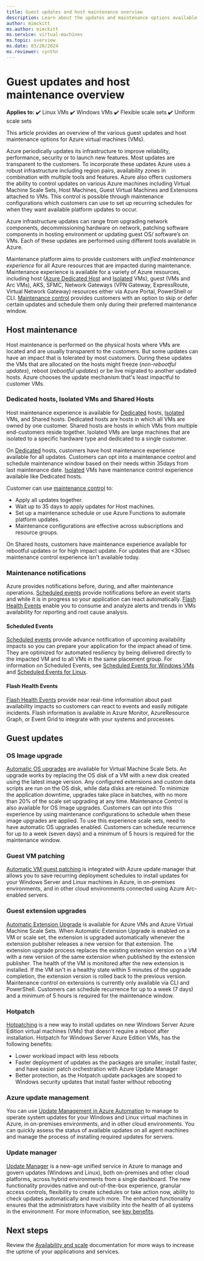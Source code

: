 ```yaml
---
title: Guest updates and host maintenance overview
description: Learn about the updates and maintenance options available with virtual machines in Azure
author: mimckitt
ms.author: mimckitt
ms.service: virtual-machines
ms.topic: overview
ms.date: 03/20/2024
ms.reviewer: cynthn
---
```


# Guest updates and host maintenance overview

**Applies to:** :heavy_check_mark: Linux VMs :heavy_check_mark: Windows VMs :heavy_check_mark: Flexible scale sets :heavy_check_mark: Uniform scale sets

This article provides an overview of the various guest updates and host maintenance options for Azure virtual machines (VMs).

Azure periodically updates its infrastructure to improve reliability, performance, security or to launch new features. Most updates are transparent to the customers. To incorporate these updates Azure uses a robust infrastructure including region pairs, availability zones in combination with multiple tools and features. Azure also offers customers the ability to control updates on various Azure machines including Virtual Machine Scale Sets, Host Machines, Guest Virtual Machines and Extensions attached to VMs. This control is possible through maintenance configurations which customers can use to set up recurring schedules for when they want available platform updates to occur.

Azure infrastructure updates can range from upgrading network components, decommissioning hardware on network, patching software components in hosting environment or updating guest OS/ software’s on VMs. Each of these updates are performed using different tools available in Azure.

Maintenance platform aims to provide customers with *unified maintenance experience* for all Azure resources that are impacted during maintenance. Maintenance experience is available for a variety of Azure resources, including host ([Azure Dedicated Host](dedicated-hosts.md) and [Isolated](isolation.md) VMs), guest (VMs and Arc VMs), AKS, SFMC, Network Gateways (VPN Gateway, ExpressRoute, Virtual Network Gateway) resources either via Azure Portal, PowerShell or CLI. [Maintenance control](maintenance-configurations.md) provides customers with an option to skip or defer certain updates and schedule them only during their preferred maintenance window.

## Host maintenance

Host maintenance is performed on the physical hosts where VMs are located and are usually transparent to the customers. But some updates can have an impact that is tolerated by most customers. During these updates the VMs that are allocated on the hosts might freeze (*non-rebootful updates*), reboot (*rebootful updates*) or be live migrated to another updated hosts. Azure chooses the update mechanism that's least impactful to customer VMs. 

### Dedicated hosts, Isolated VMs and Shared Hosts  
   
   Host maintenance experience is available for [Dedicated](dedicated-hosts.md) hosts, [Isolated](isolation.md) VMs, and Shared hosts. Dedicated hosts are hosts in which all VMs are owned by one customer. Shared hosts are hosts in which VMs from multiple end-customers reside together. Isolated VMs are large machines that are isolated to a specific hardware type and dedicated to a single customer.  

   On [Dedicated](dedicated-hosts.md) hosts, customers have host maintenance experience available for all updates. Customers can opt into a maintenance control and schedule maintenance window based on their needs within 35days from last maintenance date. [Isolated](isolation.md) VMs have maintenance control experience available like Dedicated hosts.  

Customer can use [maintenance control](maintenance-configurations.md) to:

- Apply all updates together.
- Wait up to 35 days to apply updates for Host machines.
- Set up a maintenance schedule or use Azure Functions to automate platform updates.
- Maintenance configurations are effective across subscriptions and resource groups.

On Shared hosts, customers have maintenance experience available for rebootful updates or for high impact update. For updates that are <30sec maintenance control experience isn't available today.

### Maintenance notifications  
   
   Azure provides notifications before, during, and after maintenance operations. [Scheduled events](./windows/scheduled-events.md) provide notifications before an event starts and while it is in progress so your application can react automatically. [Flash Health Events](flash-overview.md) enable you to consume and analyze alerts and trends in VMs availability for reporting and root cause analysis.  
   
   #### Scheduled Events  
      
   [Scheduled events](./windows/scheduled-events.md) provide advance notification of upcoming availability impacts so you can prepare your application for the impact ahead of time. They are optimized for automated resiliency by being delivered directly to the impacted VM and to all VMs in the same placement group. For information on Scheduled Events, see [Scheduled Events for Windows VMs](./windows/scheduled-events.md) and [Scheduled Events for Linux](./linux/scheduled-events.md).
      
   #### Flash Health Events  
      
   [Flash Health Events](flash-overview.md) provide near real-time information about past availability impacts so customers can react to events and easily mitigate incidents. Flash information is available in Azure Monitor, AzureResource Graph, or Event Grid to integrate with your systems and processes.

## Guest updates 

### OS Image upgrade  
     
   [Automatic OS upgrades](../virtual-machine-scale-sets/virtual-machine-scale-sets-automatic-upgrade.md?context=/azure/virtual-machines/context/context) are available for Virtual Machine Scale Sets. An upgrade works by replacing the OS disk of a VM with a new disk created using the latest image version. Any configured extensions and custom data scripts are run on the OS disk, while data disks are retained. To minimize the application downtime, upgrades take place in batches, with no more than 20% of the scale set upgrading at any time.
     Maintenance Control is also available for OS Image upgrades. Customers can opt into this experience by using maintenance configurations to schedule when these image upgrades are applied. To use this experience scale sets, need to have automatic OS upgrades enabled. Customers can schedule recurrence for up to a week (seven days) and a minimum of 5 hours is required for the maintenance window.

### Guest VM patching
   
   [Automatic VM guest patching](automatic-vm-guest-patching.md) is integrated with Azure update manager that allows you to save recurring deployment schedules to install updates for your Windows Server and Linux machines in Azure, in on-premises environments, and in other cloud environments connected using Azure Arc-enabled servers.

### Guest extension upgrades
   [Automatic Extension Upgrade](automatic-extension-upgrade.md) is available for Azure VMs and Azure Virtual Machine Scale Sets. When Automatic Extension Upgrade is enabled on a VM or scale set, the extension is upgraded automatically whenever the extension publisher releases a new version for that extension. The extension upgrade process replaces the existing extension version on a VM with a new version of the same extension when published by the extension publisher. The health of the VM is monitored after the new extension is installed. If the VM isn't in a healthy state within 5 minutes of the upgrade completion, the extension version is rolled back to the previous version.
Maintenance control on extensions is currently only available via CLI and PowerShell. Customers can schedule recurrence for up to a week (7 days) and a minimum of 5 hours is required for the maintenance window.

### Hotpatch  

[Hotpatching](../automanage/automanage-hotpatch.md?context=/azure/virtual-machines/context/context) is a new way to install updates on new Windows Server Azure Edition virtual machines (VMs) that doesn’t require a reboot after installation. Hotpatch for Windows Server Azure Edition VMs, has the following benefits:

- Lower workload impact with less reboots
- Faster deployment of updates as the packages are smaller, install faster, and have easier patch orchestration with Azure Update Manager
- Better protection, as the Hotpatch update packages are scoped to Windows security updates that install faster without rebooting

### Azure update management  

You can use [Update Management in Azure Automation](../automation/update-management/overview.md?context=/azure/virtual-machines/context/context) to manage to operate system updates for your Windows and Linux virtual machines in Azure, in on-premises environments, and in other cloud environments. You can quickly assess the status of available updates on all agent machines and manage the process of installing required updates for servers.

### Update manager  

[Update Manager](../update-center/overview.md) is a new-age unified service in Azure to manage and govern updates (Windows and Linux), both on-premises and other cloud platforms, across hybrid environments from a single dashboard. The new functionality provides native and out-of-the-box experience, granular access controls, flexibility to create schedules or take action now, ability to check updates automatically and much more. The enhanced functionality ensures that the administrators have visibility into the health of all systems in the environment. For more information, see [key benefits](../update-center/overview.md#key-benefits).

## Next steps

Review the [Availability and scale](availability.md) documentation for more ways to increase the uptime of your applications and services.
